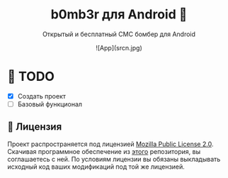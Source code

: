 <h1 align="center">b0mb3r для Android 👋</h1>
<p align="center">Открытый и бесплатный СМС бомбер для Android</p>

<p align="center">![App](srcn.jpg)</p>

# 🚩 TODO
- [x] Создать проект
- [ ] Базовый функционал

## 📝 Лицензия
<!--- Не надо это удалять, пожалуйста 😐  -->
Проект распространяется под лицензией [Mozilla Public License 2.0](https://github.com/crinny/b0mb3r/blob/master/LICENSE). Скачивая программное обеспечение из [этого](https://github.com/crinny/b0mb3r) репозитория, вы соглашаетесь с ней. По условиям лицензии вы обязаны выкладывать исходный код ваших модификаций под той же лицензией.